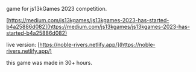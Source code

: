game for js13kGames 2023 competition.

[https://medium.com/js13kgames/js13kgames-2023-has-started-b4a25886d082](https://medium.com/js13kgames/js13kgames-2023-has-started-b4a25886d082)

live version: [https://noble-rivers.netlify.app/](https://noble-rivers.netlify.app/)

this game was made in 30+ hours.
